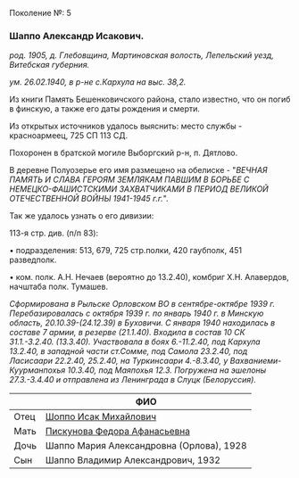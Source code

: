 Поколение №: 5

### Шаппо Александр Исакович.

_род. 1905, д. Глебовщина, Мартиновская волость, Лепельский уезд, Витебская губерния._

_ум. 26.02.1940, в р-не с.Кархула на выс. 38,2._

Из книги Память Бешенковичского района, стало известно, что он погиб в финскую, а также его даты рождения и смерти.

Из открытых источников удалось выяснить: место службы - красноармеец, 725 СП 113 СД.

Похоронен в братской могиле Выборгский р-н, п. Дятлово.

В деревне Полуозерье его имя размещено на обелиске - "_ВЕЧНАЯ ПАМЯТЬ И СЛАВА ГЕРОЯМ ЗЕМЛЯКАМ ПАВШИМ В БОРЬБЕ С НЕМЕЦКО-ФАШИСТСКИМИ ЗАХВАТЧИКАМИ 
В ПЕРИОД ВЕЛИКОЙ ОТЕЧЕСТВЕННОЙ ВОЙНЫ 1941-1945 г.г._".


Так же удалось узнать о его дивизии:

113-я стр. див. (п/п 83):

• подразделения: 513, 679, 725 стр.полки, 420 гаубполк, 451 разведполк.

• ком. полк. А.Н. Нечаев (вероятно до 13.2.40), комбриг Х.Н. Алавердов, начштаба полк. Тумашев.

_Сформирована в Рыльске Орловском ВО в сентябре-октябре 1939 г. 
Перебазировалась с октября 1939 г. по январь 1940 г. в Минскую область, 20.10.39-(24.12.39) в Буховичи. 
С января 1940 находилась в составе 7 армии, в резерве (21.1.40). 
Входила в состав 10 СК 31.1.-3.2.40. (13.3.40). 
Участвовала в боях 6.-11.2.40, под Кархула 13.2.40, в западной части ст.Сомме, под Самола 23.2.40, под Ласисаари 22.2.40, 25.2.40, на Туркинсаари 4.-8.3.40, у Вахваниеми-Куурманпохья 10.3.40, под Маяпохья 12.3. 
Погружена на эшелоны 27.3.-3.4.40 и отправлена из Ленинграда в Слуцк (Белоруссия)._


|       | ФИО                                                                       |
|-------|---------------------------------------------------------------------------|
| Отец  | [Шоппо Исак Михайлович](/ancestors/4-Шоппо-Исак-Михайлович)               |
| Мать  | [Пискунова Федора Афанасьевна](/ancestors/4-Пискунова-Федора-Афанасьевна) |
| Дочь  | Шаппо Мария Александровна (Орлова), 1928                                  |
| Сын   | Шаппо Владимир Александрович, 1932                                        |                                       


